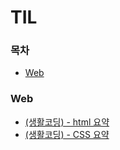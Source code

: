 # TIL



### 목차

- [Web](https://github.com/omnireader0/TIL#Web)

  

### Web

- [(생활코딩) - html 요약](https://github.com/omnireader0/TIL/issues/1)
- [(생활코딩) - CSS 요약](https://github.com/omnireader0/TIL/issues/2)
